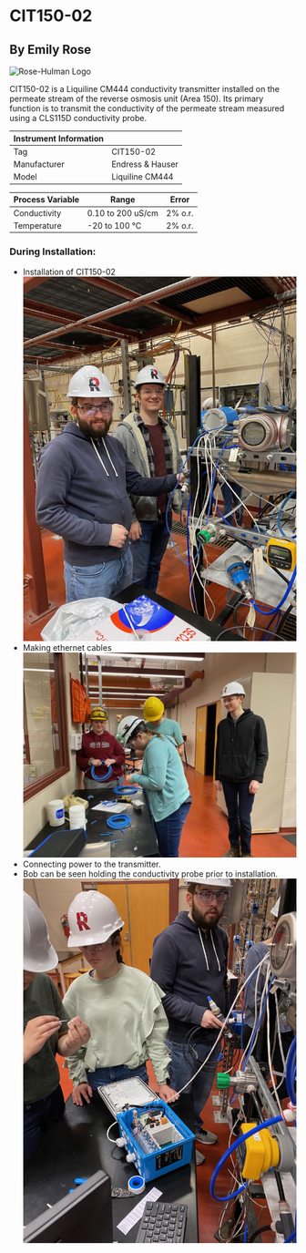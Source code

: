 # CIT150-02
## By Emily Rose

![Rose-Hulman Logo](https://user-images.githubusercontent.com/129105806/229538368-c9076c8f-cfbc-44cf-886a-49eb0ba78005.jpeg)

CIT150-02 is a Liquiline CM444 conductivity transmitter installed on the permeate stream of the reverse osmosis unit (Area 150). Its primary function is to transmit the conductivity of the permeate stream measured using a CLS115D conductivity probe.

| Instrument Information |  |
| -------------- | ----------- |
| Tag | CIT150-02 |
| Manufacturer | Endress & Hauser |
| Model | Liquiline CM444 |


| Process Variable | Range | Error |
| -------------- | ----------- | ---------- |
| Conductivity | 0.10 to 200 uS/cm | 2% o.r. |
| Temperature | -20 to 100 °C | 2% o.r. |


### During Installation:
* Installation of CIT150-02
![Bob and Luca installing CIT150-02](https://github.com/henthornlab/CIT150-02/blob/86b9cb50f3d03ca28da1d27d92a2472103ca08cc/cit150-02-install-1.jpeg)
* Making ethernet cables 
![Making Ethernet cables for CIT150-02](https://github.com/henthornlab/CIT150-02/blob/86b9cb50f3d03ca28da1d27d92a2472103ca08cc/cit150-02-install-4.jpeg)
* Connecting power to the transmitter.
* Bob can be seen holding the conductivity probe prior to installation.
![Power and plumbing connections](https://github.com/henthornlab/CIT150-02/blob/86b9cb50f3d03ca28da1d27d92a2472103ca08cc/cit150-02-install-6.jpeg)
